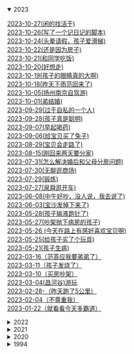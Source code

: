 
<details open><summary>2023</summary>
<p>

[2023-10-27(闲的找活干)](./note_o/2023/2023-10-27(闲的找活干).md)<br>
[2023-10-26(写了一个记日记的脚本)](./note_o/2023/2023-10-26(写了一个记日记的脚本).md)<br>
[2023-10-24(头晕请假，孩子爱滑梯)](./note_o/2023/2023-10-24(头晕请假，孩子爱滑梯).md)<br>
[2023-10-22(还是因为房子)](./note_o/2023/2023-10-22(还是因为房子).md)<br>
[2023-10-21(和同学吃饭)](./note_o/2023/2023-10-21(和同学吃饭).md)<br>
[2023-10-20(好想走)](./note_o/2023/2023-10-20(好想走).md)<br>
[2023-10-19(孩子的眼睛真的大啊)](./note_o/2023/2023-10-19(孩子的眼睛真的大啊).md)<br>
[2023-10-18(昨天下雨范回来了)](./note_o/2023/2023-10-18(昨天下雨范回来了).md)<br>
[2023-10-05(扬州南京自驾游)](./note_o/2023/2023-10-05(扬州南京自驾游).md)<br>
[2023-10-01(弟结婚)](./note_o/2023/2023-10-01(弟结婚).md)<br>
[2023-09-29(过于自私的一个人)](./note_o/2023/2023-09-29(过于自私的一个人).md)<br>
[2023-09-28(孩子真是聪明)](./note_o/2023/2023-09-28(孩子真是聪明).md)<br>
[2023-09-07(早起喝药)](./note_o/2023/2023-09-07(早起喝药).md)<br>
[2023-09-06(给宝贝买了兔子)](./note_o/2023/2023-09-06(给宝贝买了兔子).md)<br>
[2023-08-29(宝贝会走路了)](./note_o/2023/2023-08-29(宝贝会走路了).md)<br>
[2023-08-15(刚回来两天要分家)](./note_o/2023/2023-08-15(刚回来两天要分家).md)<br>
[2023-07-31(怎么解决婚后和父母分房问题)](./note_o/2023/2023-07-31(怎么解决婚后和父母分房问题).md)<br>
[2023-07-30(无聊逛商场)](./note_o/2023/2023-07-30(无聊逛商场).md)<br>
[2023-07-29(锻炼)](./note_o/2023/2023-07-29(锻炼).md)<br>
[2023-07-27(泉舜逛开车)](./note_o/2023/2023-07-27(泉舜逛开车).md)<br>
[2023-06-08(中午好吵，没人说，我去说了)](./note_o/2023/2023-06-08(中午好吵，没人说，我去说了).md)<br>
[2023-06-03(宝沙发掉下来了)](./note_o/2023/2023-06-03(宝沙发掉下来了).md)<br>
[2023-05-28(孩子输液跑针了)](./note_o/2023/2023-05-28(孩子输液跑针了).md)<br>
[2023-05-27(吵架抛下病房的孩子)](./note_o/2023/2023-05-27(吵架抛下病房的孩子).md)<br>
[2023-05-26 (今天在路上有感好喜欢宝贝啊)](./note_o/2023/2023-05-26 (今天在路上有感好喜欢宝贝啊).md)<br>
[2023-05-25(给孩子买了个玩具)](./note_o/2023/2023-05-25(给孩子买了个玩具).md)<br>
[2023-05-21(孩子生病)](./note_o/2023/2023-05-21(孩子生病).md)<br>
[2023-03-16（范答应我要弟弟了）](./note_o/2023/2023-03-16（范答应我要弟弟了）.md)<br>
[2023-03-11（孩子发烧了）](./note_o/2023/2023-03-11（孩子发烧了）.md)<br>
[2023-03-10（买房吵架）](./note_o/2023/2023-03-10（买房吵架）.md)<br>
[2023-03-04(昌河谷)游玩](./note_o/2023/2023-03-04(昌河谷)游玩.md)<br>
[2023-02-28-（昨天跑了5公里）](./note_o/2023/2023-02-28-（昨天跑了5公里）.md)<br>
[2023-02-04（不尊重我）](./note_o/2023/2023-02-04（不尊重我）.md)<br>
[2023-01-22（就看看今天多霸道）](./note_o/2023/2023-01-22（就看看今天多霸道）.md)<br>


</p>
</details>

<details ><summary>2022</summary>
<p>

[2022-12-01(命中注定)](./note_o/2022/2022-12-01(命中注定).md)<br>
[2022-11-30(新手机到了)](./note_o/2022/2022-11-30(新手机到了).md)<br>
[2022-11-21（都结束了，你还有心情-）](./note_o/2022/2022-11-21（都结束了，你还有心情-）.md)<br>
[2022-11-01(新月份的开始，幸福的开始)](./note_o/2022/2022-11-01(新月份的开始，幸福的开始).md)<br>
[2022-10-23(还是一样受不了)](./note_o/2022/2022-10-23(还是一样受不了).md)<br>
[2022-10-01(真是受不了了)](./note_o/2022/2022-10-01(真是受不了了).md)<br>
[2022-09-11(范同学结婚)](./note_o/2022/2022-09-11(范同学结婚).md)<br>
[2022-09-06(加班想走了)](./note_o/2022/2022-09-06(加班想走了).md)<br>
[2022-08-8(4号一直到今天都没说话，又提到不高兴的事)](./note_o/2022/2022-08-8(4号一直到今天都没说话，又提到不高兴的事).md)<br>
[2022-08-22(细数我俩之间的不愉快)](./note_o/2022/2022-08-22(细数我俩之间的不愉快).md)<br>
[2022-08-20_23(取快递，大吵一架，离婚)](./note_o/2022/2022-08-20_23(取快递，大吵一架，离婚).md)<br>
[2022-08-15(今天同事结婚)](./note_o/2022/2022-08-15(今天同事结婚).md)<br>
[2022-08-07(看剧 -幸福到万家)](./note_o/2022/2022-08-07(看剧 -幸福到万家).md)<br>
[2022-08-06(最近燃起了一股希望)](./note_o/2022/2022-08-06(最近燃起了一股希望).md)<br>
[2022-07-27(满月宴，吐槽对象家亲戚，cbn)](./note_o/2022/2022-07-27(满月宴，吐槽对象家亲戚，cbn).md)<br>
[2022-07-09（今天省考）](./note_o/2022/2022-07-09（今天省考）.md)<br>
[2022-06-30（宝儿出生了）](./note_o/2022/2022-06-30（宝儿出生了）.md)<br>
[2022-06-29（宝宝要出生了）](./note_o/2022/2022-06-29（宝宝要出生了）.md)<br>
[2022-06-24（用我的gopro拍夕阳）](./note_o/2022/2022-06-24（用我的gopro拍夕阳）.md)<br>
[2022-06-19](./note_o/2022/2022-06-19.md)<br>
[2022-06-18(绝不是我想生气的)](./note_o/2022/2022-06-18(绝不是我想生气的).md)<br>
[2022-06-16(昨天我28了)](./note_o/2022/2022-06-16(昨天我28了).md)<br>
[2022-06-04（今天逛）](./note_o/2022/2022-06-04（今天逛）.md)<br>
[2022-05-31(昨天又惹她生气，今天早点回家锻炼)](./note_o/2022/2022-05-31(昨天又惹她生气，今天早点回家锻炼).md)<br>
[2022-05-24(今天买衣服，又生气)](./note_o/2022/2022-05-24(今天买衣服，又生气).md)<br>
[2022-05-22(昨日生气，周日去宏进市场)](./note_o/2022/2022-05-22(昨日生气，周日去宏进市场).md)<br>
[2022-05-20(河滩逛，晚上气)](./note_o/2022/2022-05-20(河滩逛，晚上气).md)<br>
[2022-05-15(昨天吵架今天又是)](./note_o/2022/2022-05-15(昨天吵架今天又是).md)<br>
[2022-05-09(昨夜梦)](./note_o/2022/2022-05-09(昨夜梦).md)<br>
[2022-05-01(五一又吵架)](./note_o/2022/2022-05-01(五一又吵架).md)<br>
[2022-04-8(周五爷爷生日)](./note_o/2022/2022-04-8(周五爷爷生日).md)<br>
[2022-04-23(今天吃烧烤)](./note_o/2022/2022-04-23(今天吃烧烤).md)<br>
[2022-04-21（吵架第五天）](./note_o/2022/2022-04-21（吵架第五天）.md)<br>
[2022-04-16(大张买东西撞车)](./note_o/2022/2022-04-16(大张买东西撞车).md)<br>
[2022-04-10(休息，范提前过生日)](./note_o/2022/2022-04-10(休息，范提前过生日).md)<br>
[2022-04-07（河滩跑步）](./note_o/2022/2022-04-07（河滩跑步）.md)<br>
[2022-04-03-04-05（清明露营）](./note_o/2022/2022-04-03-04-05（清明露营）.md)<br>
[2022-04-01-02（接他回来，公司春游）](./note_o/2022/2022-04-01-02（接他回来，公司春游）.md)<br>
[2022-03-29_30（去哄他）](./note_o/2022/2022-03-29_30（去哄他）.md)<br>
[2022-03-28(今天理发)](./note_o/2022/2022-03-28(今天理发).md)<br>
[2022-03-24_26瞎折腾，要回家](./note_o/2022/2022-03-24_26瞎折腾，要回家.md)<br>
[2022-03-19-20(去植物园，把橙子滑板蹲坏了)](./note_o/2022/2022-03-19-20(去植物园，把橙子滑板蹲坏了).md)<br>
[2022-03-13-14(去贴膜，奶奶回来了)](./note_o/2022/2022-03-13-14(去贴膜，奶奶回来了).md)<br>
[2022-03-10（买到了xbox-s）](./note_o/2022/2022-03-10（买到了xbox-s）.md)<br>
[2022-03-05-06（照思维，买电视，看海豚）](./note_o/2022/2022-03-05-06（照思维，买电视，看海豚）.md)<br>
[2022-03-04（昨天半夜做梦被范叫醒了）](./note_o/2022/2022-03-04（昨天半夜做梦被范叫醒了）.md)<br>
[2022-02-26-27（今天周日去，买花）](./note_o/2022/2022-02-26-27（今天周日去，买花）.md)<br>
[2022-02-23-24(带范回家，没找到不高兴)](./note_o/2022/2022-02-23-24(带范回家，没找到不高兴).md)<br>
[2022-02-20（去少林寺）](./note_o/2022/2022-02-20（去少林寺）.md)<br>
[2022-02-18-19(范回家)](./note_o/2022/2022-02-18-19(范回家).md)<br>
[2022-02-17(今天下雪)](./note_o/2022/2022-02-17(今天下雪).md)<br>
[2022-02-15-16(泉舜nian，被贴单)](./note_o/2022/2022-02-15-16(泉舜nian，被贴单).md)<br>
[2022-02-14(果果生日，送范回家)](./note_o/2022/2022-02-14(果果生日，送范回家).md)<br>
[2022-02-12-13(有了个表，去宝龙)](./note_o/2022/2022-02-12-13(有了个表，去宝龙).md)<br>
[2022-02-11(开工利是)](./note_o/2022/2022-02-11(开工利是).md)<br>
[2022-02-09(放假最后一天)](./note_o/2022/2022-02-09(放假最后一天).md)<br>
[2022-02-06-07-08(初六在家看电影)](./note_o/2022/2022-02-06-07-08(初六在家看电影).md)<br>
[2022-02-04-05(去姑姑家，抓娃娃，-放风筝)](./note_o/2022/2022-02-04-05(去姑姑家，抓娃娃，-放风筝).md)<br>
[2022-02-03(初三，在家学习，出去吃饭)](./note_o/2022/2022-02-03(初三，在家学习，出去吃饭).md)<br>
[2022-02-02(初二串亲戚，看花灯)](./note_o/2022/2022-02-02(初二串亲戚，看花灯).md)<br>
[2022-01-31－02-01(大年除夕)](./note_o/2022/2022-01-31－02-01(大年除夕).md)<br>
[2022-01-29-30(两年前的今天表白)](./note_o/2022/2022-01-29-30(两年前的今天表白).md)<br>
[2022-01-27-28(试电能跑多远，去串亲戚)](./note_o/2022/2022-01-27-28(试电能跑多远，去串亲戚).md)<br>
[2022-01-25-26(猫请吃饭，提车，串亲戚)](./note_o/2022/2022-01-25-26(猫请吃饭，提车，串亲戚).md)<br>
[2022-01-22-23-24(今天放假-聚餐)](./note_o/2022/2022-01-22-23-24(今天放假-聚餐).md)<br>
[2022-01-19-20(mian-和)](./note_o/2022/2022-01-19-20(mian-和).md)<br>
[2022-01-15-16(去关林，去检查，去河滩)](./note_o/2022/2022-01-15-16(去关林，去检查，去河滩).md)<br>
[2022-01-14(村里核酸，范回家)](./note_o/2022/2022-01-14(村里核酸，范回家).md)<br>
[2022-01-12-13(最angry的一天)](./note_o/2022/2022-01-12-13(最angry的一天).md)<br>
[2022-01-09(给我哥的车保养)](./note_o/2022/2022-01-09(给我哥的车保养).md)<br>
[2022-01-05-06-07(大雁逛，面试，辞)](./note_o/2022/2022-01-05-06-07(大雁逛，面试，辞).md)<br>
[2022-01-04(回门，下雪，独自闲逛)](./note_o/2022/2022-01-04(回门，下雪，独自闲逛).md)<br>
[2022-01-03(去学校拿卷子改)](./note_o/2022/2022-01-03(去学校拿卷子改).md)<br>
[2022-01-02(摘草莓)](./note_o/2022/2022-01-02(摘草莓).md)<br>
[2022-01-01(结婚)](./note_o/2022/2022-01-01(结婚).md)<br>


</p>
</details>

<details ><summary>2021</summary>
<p>

[2021-12-27_28_30（看雪中悍刀行，去看电动车）](./note_o/2021/2021-12-27_28_30（看雪中悍刀行，去看电动车）.md)<br>
[2021-12-25（试妆同学聚会）](./note_o/2021/2021-12-25（试妆同学聚会）.md)<br>
[2021-12-24_25_26（试妆同学聚会）](./note_o/2021/2021-12-24_25_26（试妆同学聚会）.md)<br>
[2021-12-19_20（产检辅j培训）](./note_o/2021/2021-12-19_20（产检辅j培训）.md)<br>
[2021-12-14（司辅面试）](./note_o/2021/2021-12-14（司辅面试）.md)<br>
[2021-12-11(在家做了一套题，准备面试)](./note_o/2021/2021-12-11(在家做了一套题，准备面试).md)<br>
[2021-12-09-10（到处跑，通知同学）](./note_o/2021/2021-12-09-10（到处跑，通知同学）.md)<br>
[2021-12-08（翻出了老胶片）](./note_o/2021/2021-12-08（翻出了老胶片）.md)<br>
[2021-12-06（爱过别人，把最好的都给了别人）](./note_o/2021/2021-12-06（爱过别人，把最好的都给了别人）.md)<br>
[2021-12-04-05（出来溜达）](./note_o/2021/2021-12-04-05（出来溜达）.md)<br>
[2021-12-01-02（领证）](./note_o/2021/2021-12-01-02（领证）.md)<br>
[2021-11-28（yun检）](./note_o/2021/2021-11-28（yun检）.md)<br>
[2021-11-21（修完车找）](./note_o/2021/2021-11-21（修完车找）.md)<br>
[2021-11-19（体检拉家具修车）](./note_o/2021/2021-11-19（体检拉家具修车）.md)<br>
[2021-11-13_14（拍登记照）](./note_o/2021/2021-11-13_14（拍登记照）.md)<br>
[2021-11-12（做了一个神奇的梦）](./note_o/2021/2021-11-12（做了一个神奇的梦）.md)<br>
[2021-11-06-07（辅警面试挑婚纱）](./note_o/2021/2021-11-06-07（辅警面试挑婚纱）.md)<br>
[2021-11-04-05（连跑两天）](./note_o/2021/2021-11-04-05（连跑两天）.md)<br>
[2021-11-01（这个月努力跑步）](./note_o/2021/2021-11-01（这个月努力跑步）.md)<br>
[2021-10-31（楂红薯）](./note_o/2021/2021-10-31（楂红薯）.md)<br>
[2021-10-30（辅警体测）](./note_o/2021/2021-10-30（辅警体测）.md)<br>
[2021-10-28-29（出红薯，静心，锻炼，告别）](./note_o/2021/2021-10-28-29（出红薯，静心，锻炼，告别）.md)<br>
[2021-10-25--26（上班辞职过生日-交辅警资料）](./note_o/2021/2021-10-25--26（上班辞职过生日-交辅警资料）.md)<br>
[2021-10-23-24](./note_o/2021/2021-10-23-24.md)<br>
[2021-10-21-22(周四去见，周五闲聊)](./note_o/2021/2021-10-21-22(周四去见，周五闲聊).md)<br>
[2021-10-19（请假去事务科）---草稿](./note_o/2021/2021-10-19（请假去事务科）---草稿.md)<br>
[2021-10-16－17（去八中考试，去看车展）](./note_o/2021/2021-10-16－17（去八中考试，去看车展）.md)<br>
[2021-10-15（遇事不要慌，碰车）](./note_o/2021/2021-10-15（遇事不要慌，碰车）.md)<br>
[2021-10-14（看结婚日）](./note_o/2021/2021-10-14（看结婚日）.md)<br>
[2021-10-11-13（和父母去看家具13号上班）](./note_o/2021/2021-10-11-13（和父母去看家具13号上班）.md)<br>
[2021-10-10](./note_o/2021/2021-10-10.md)<br>
[2021-10-05-06](./note_o/2021/2021-10-05-06.md)<br>
[2021-10-04（泉舜买包）](./note_o/2021/2021-10-04（泉舜买包）.md)<br>
[2021-10-03（憋屈加疏导）](./note_o/2021/2021-10-03（憋屈加疏导）.md)<br>
[2021-10-01-02](./note_o/2021/2021-10-01-02.md)<br>
[2021-09-29（又去面试了）](./note_o/2021/2021-09-29（又去面试了）.md)<br>
[2021-09-26－27（今天去泉舜上班）](./note_o/2021/2021-09-26－27（今天去泉舜上班）.md)<br>
[2021-09-23（总感觉今天要写点什么）](./note_o/2021/2021-09-23（总感觉今天要写点什么）.md)<br>
[2021-09-21（中秋订婚）](./note_o/2021/2021-09-21（中秋订婚）.md)<br>
[2021-09-19（今天和姑父去看车）](./note_o/2021/2021-09-19（今天和姑父去看车）.md)<br>
[2021-09-13-14(周一去看车)](./note_o/2021/2021-09-13-14(周一去看车).md)<br>
[2021-09-12(昨晚做了一夜梦)](./note_o/2021/2021-09-12(昨晚做了一夜梦).md)<br>
[2021-09-11(就这8月15的月亮能圆)](./note_o/2021/2021-09-11(就这8月15的月亮能圆).md)<br>
[2021-09-08(从没把我的话放在心上)](./note_o/2021/2021-09-08(从没把我的话放在心上).md)<br>
[2021-09-04-05](./note_o/2021/2021-09-04-05.md)<br>
[2021-09-02(河滩逛一逛)](./note_o/2021/2021-09-02(河滩逛一逛).md)<br>
[2021-09-01(九月第一天)](./note_o/2021/2021-09-01(九月第一天).md)<br>
[2021-08-30（真的很委屈）](./note_o/2021/2021-08-30（真的很委屈）.md)<br>
[2021-08-26_28（出来溜达）](./note_o/2021/2021-08-26_28（出来溜达）.md)<br>
[2021-08-24-25（在家的日子太舒服）](./note_o/2021/2021-08-24-25（在家的日子太舒服）.md)<br>
[2021-08-23（出来玩）](./note_o/2021/2021-08-23（出来玩）.md)<br>
[2021-08-18（复查视力）](./note_o/2021/2021-08-18（复查视力）.md)<br>
[2021-08-17（夏天里最遗憾的事）](./note_o/2021/2021-08-17（夏天里最遗憾的事）.md)<br>
[2021-08-14（今天七夕）](./note_o/2021/2021-08-14（今天七夕）.md)<br>
[2021-08-11-13（逛河滩，治眼）](./note_o/2021/2021-08-11-13（逛河滩，治眼）.md)<br>
[2021-08-08－09（范出成绩了）](./note_o/2021/2021-08-08－09（范出成绩了）.md)<br>
[2021-08-07（出来聚餐）](./note_o/2021/2021-08-07（出来聚餐）.md)<br>
[2021-08-06（今天运动跑10公里）](./note_o/2021/2021-08-06（今天运动跑10公里）.md)<br>
[2021-08-05（今天去理发捉蝉）](./note_o/2021/2021-08-05（今天去理发捉蝉）.md)<br>
[2021-08-04（去博爱眼科看眼）](./note_o/2021/2021-08-04（去博爱眼科看眼）.md)<br>
[2021-08-03（大早上被喊去打疫苗）](./note_o/2021/2021-08-03（大早上被喊去打疫苗）.md)<br>
[2021-08-02（在家）](./note_o/2021/2021-08-02（在家）.md)<br>
[2021-08-01（在家第四天，验视力）](./note_o/2021/2021-08-01（在家第四天，验视力）.md)<br>
[2021-07-31（在家第三天）](./note_o/2021/2021-07-31（在家第三天）.md)<br>
[2021-07-30（在家第二天，出门开车）](./note_o/2021/2021-07-30（在家第二天，出门开车）.md)<br>
[2021-07-29（在家第一天）](./note_o/2021/2021-07-29（在家第一天）.md)<br>
[2021-07-28（到家了）](./note_o/2021/2021-07-28（到家了）.md)<br>
[2021-07-27（打包回家）](./note_o/2021/2021-07-27（打包回家）.md)<br>
[2021-07-26(最后一天上班)](./note_o/2021/2021-07-26(最后一天上班).md)<br>
[2021-07-25(周日计划去吃烤羊排)](./note_o/2021/2021-07-25(周日计划去吃烤羊排).md)<br>
[2021-07-24（今天周六买黄金）](./note_o/2021/2021-07-24（今天周六买黄金）.md)<br>
[2021-07-23(今天公司聚餐吃烤羊腿)](./note_o/2021/2021-07-23(今天公司聚餐吃烤羊腿).md)<br>
[2021-07-22(今天已经没任务)](./note_o/2021/2021-07-22(今天已经没任务).md)<br>
[2021-07-18(周末休息，去吃酸菜鱼)](./note_o/2021/2021-07-18(周末休息，去吃酸菜鱼).md)<br>
[2021-07-17(牙齿好了起来，下午团建吃饭)](./note_o/2021/2021-07-17(牙齿好了起来，下午团建吃饭).md)<br>
[2021-07-13（衣服翻了）](./note_o/2021/2021-07-13（衣服翻了）.md)<br>
[2021-07-13(牙疼范病)](./note_o/2021/2021-07-13(牙疼范病).md)<br>
[2021-07-12(范老弟来接我)](./note_o/2021/2021-07-12(范老弟来接我).md)<br>
[2021-07-11(牙疼脸肿)](./note_o/2021/2021-07-11(牙疼脸肿).md)<br>
[2021-07-06（吃瓜吃瓜）](./note_o/2021/2021-07-06（吃瓜吃瓜）.md)<br>
[2021-07-05(今天提了离职)](./note_o/2021/2021-07-05(今天提了离职).md)<br>
[2021-07-03(好久没联系的实习同事联系我了)](./note_o/2021/2021-07-03(好久没联系的实习同事联系我了).md)<br>
[2021-06-25(心)](./note_o/2021/2021-06-25(心).md)<br>
[2021-06-22（抢到了switch却不纠结买不买）](./note_o/2021/2021-06-22（抢到了switch却不纠结买不买）.md)<br>
[2021-06-21(中午回家下暴雨)](./note_o/2021/2021-06-21(中午回家下暴雨).md)<br>
[2021-06-20(休息的一天)](./note_o/2021/2021-06-20(休息的一天).md)<br>
[2021-06-17(蜈支洲岛)](./note_o/2021/2021-06-17(蜈支洲岛).md)<br>
[2021-06-16(选片置气)](./note_o/2021/2021-06-16(选片置气).md)<br>
[2021-06-15(今天拍婚纱照)](./note_o/2021/2021-06-15(今天拍婚纱照).md)<br>
[2021-06-14(三亚)](./note_o/2021/2021-06-14(三亚).md)<br>
[2021-06-13(端午去三亚)](./note_o/2021/2021-06-13(端午去三亚).md)<br>
[2021-06-11（端午等放假）](./note_o/2021/2021-06-11（端午等放假）.md)<br>
[2021-06-09](./note_o/2021/2021-06-09.md)<br>
[2021-06-08（美甲）](./note_o/2021/2021-06-08（美甲）.md)<br>
[2021-06-07（周一整理衣服）](./note_o/2021/2021-06-07（周一整理衣服）.md)<br>
[2021-06-06(周末理发)](./note_o/2021/2021-06-06(周末理发).md)<br>
[2021-06-05(周六放假，百合花开)](./note_o/2021/2021-06-05(周六放假，百合花开).md)<br>
[2021-06-03(耳机到了)](./note_o/2021/2021-06-03(耳机到了).md)<br>
[2021-06-02(约定三亚拍照)](./note_o/2021/2021-06-02(约定三亚拍照).md)<br>
[2021-06-01(错了)](./note_o/2021/2021-06-01(错了).md)<br>
[2021-05-30(发现前男，不开心)](./note_o/2021/2021-05-30(发现前男，不开心).md)<br>
[2021-05-27(接近一周没有记录)](./note_o/2021/2021-05-27(接近一周没有记录).md)<br>
[2021-05-22(周六取戒指)](./note_o/2021/2021-05-22(周六取戒指).md)<br>
[2021-05-20（520，-发了一个大红包）](./note_o/2021/2021-05-20（520，-发了一个大红包）.md)<br>
[2021-05-19（今天有在努力运动）](./note_o/2021/2021-05-19（今天有在努力运动）.md)<br>
[2021-05-17（今天范休息，买戒指）](./note_o/2021/2021-05-17（今天范休息，买戒指）.md)<br>
[2021-05-16（干点正事）](./note_o/2021/2021-05-16（干点正事）.md)<br>
[2021-05-14-15（教资面，生气三）](./note_o/2021/2021-05-14-15（教资面，生气三）.md)<br>
[2021-05-12(操场大变样)](./note_o/2021/2021-05-12(操场大变样).md)<br>
[2021-05-08（今天提前下班，跑步特别有劲）](./note_o/2021/2021-05-08（今天提前下班，跑步特别有劲）.md)<br>
[2021-05-07（今天有在努力运动）](./note_o/2021/2021-05-07（今天有在努力运动）.md)<br>
[2021-05-05（劳动炸东西）](./note_o/2021/2021-05-05（劳动炸东西）.md)<br>
[2021-05-04（哄好了）](./note_o/2021/2021-05-04（哄好了）.md)<br>
[2021-05-03(多梦的一夜)](./note_o/2021/2021-05-03(多梦的一夜).md)<br>
[2021-05-01－02(顺德之行)](./note_o/2021/2021-05-01－02(顺德之行).md)<br>
[2021-04-26-27（两天下班都跟晚）](./note_o/2021/2021-04-26-27（两天下班都跟晚）.md)<br>
[2021-04-23（爷爷生日）](./note_o/2021/2021-04-23（爷爷生日）.md)<br>
[2021-04-21，22(最近压力大，任务重)](./note_o/2021/2021-04-21，22(最近压力大，任务重).md)<br>
[2021-04-18（放假前踌躇满志）](./note_o/2021/2021-04-18（放假前踌躇满志）.md)<br>
[2021-04-17（下了暗黑破坏神2）](./note_o/2021/2021-04-17（下了暗黑破坏神2）.md)<br>
[2021-04-16（今天周五）](./note_o/2021/2021-04-16（今天周五）.md)<br>
[2021-04-14(放宽心态加油跑步)](./note_o/2021/2021-04-14(放宽心态加油跑步).md)<br>
[2021-04-11(今天在家玩游戏)](./note_o/2021/2021-04-11(今天在家玩游戏).md)<br>
[2021-04-05（清明的最后一天）](./note_o/2021/2021-04-05（清明的最后一天）.md)<br>
[2021-04-04(吃大渔，省考出成绩)](./note_o/2021/2021-04-04(吃大渔，省考出成绩).md)<br>
[2021-04-03(昨天做的梦太可怕了)](./note_o/2021/2021-04-03(昨天做的梦太可怕了).md)<br>
[2021-04-02(今天放假)](./note_o/2021/2021-04-02(今天放假).md)<br>
[2021-04-01（跑步记录）](./note_o/2021/2021-04-01（跑步记录）.md)<br>
[2021-03-29-31（今天有在好好锻炼）](./note_o/2021/2021-03-29-31（今天有在好好锻炼）.md)<br>
[2021-03-28(今天做了鸡爪煲)](./note_o/2021/2021-03-28(今天做了鸡爪煲).md)<br>
[2021-03-26](./note_o/2021/2021-03-26.md)<br>
[2021-03-22(量戒指)](./note_o/2021/2021-03-22(量戒指).md)<br>
[2021-03-17(理发)](./note_o/2021/2021-03-17(理发).md)<br>
[2021-03-15-16](./note_o/2021/2021-03-15-16.md)<br>
[2021-03-14(公务员考试)](./note_o/2021/2021-03-14(公务员考试).md)<br>
[2021-03-13(今天逛了婚博会)](./note_o/2021/2021-03-13(今天逛了婚博会).md)<br>
[2021-03-11(周四)](./note_o/2021/2021-03-11(周四).md)<br>
[2021-03-06(今天去见了一个朋友)](./note_o/2021/2021-03-06(今天去见了一个朋友).md)<br>
[2021-03-05(心情好难过)](./note_o/2021/2021-03-05(心情好难过).md)<br>
[2021-03-03（今天周三提前下班）](./note_o/2021/2021-03-03（今天周三提前下班）.md)<br>
[2021-03-02（坚持了两天跑步）](./note_o/2021/2021-03-02（坚持了两天跑步）.md)<br>
[2021-02-28（周末。。。。。。。。。）](./note_o/2021/2021-02-28（周末。。。。。。。。。）.md)<br>
[2021-02-27(周六)](./note_o/2021/2021-02-27(周六).md)<br>
[2021-02-25](./note_o/2021/2021-02-25.md)<br>
[2021-02-24(家里下雪了)](./note_o/2021/2021-02-24(家里下雪了).md)<br>
[2021-02-21(休息，我俩一年了，晚上真不高兴)](./note_o/2021/2021-02-21(休息，我俩一年了，晚上真不高兴).md)<br>
[2021-02-20(周六加班)](./note_o/2021/2021-02-20(周六加班).md)<br>
[2021-02-19（初八）](./note_o/2021/2021-02-19（初八）.md)<br>
[2021-02-18（初七上班有红包）](./note_o/2021/2021-02-18（初七上班有红包）.md)<br>
[2021-02-17（初六回深圳）](./note_o/2021/2021-02-17（初六回深圳）.md)<br>
[2021-02-16(初五)](./note_o/2021/2021-02-16(初五).md)<br>
[2021-02-15(初四去华山)](./note_o/2021/2021-02-15(初四去华山).md)<br>
[2021-02-14(今天初三)](./note_o/2021/2021-02-14(今天初三).md)<br>
[2021-02-13(大年初二钓鱼)](./note_o/2021/2021-02-13(大年初二钓鱼).md)<br>
[2021-02-12(大年初一)](./note_o/2021/2021-02-12(大年初一).md)<br>
[2021-02-11（放炮，去他家）](./note_o/2021/2021-02-11（放炮，去他家）.md)<br>
[2021-02-10（阿范来我家）](./note_o/2021/2021-02-10（阿范来我家）.md)<br>
[2021-02-09(在家的第一天)](./note_o/2021/2021-02-09(在家的第一天).md)<br>
[2021-02-08(回家回家)](./note_o/2021/2021-02-08(回家回家).md)<br>
[2021-02-07(回家前一天总有点感伤)](./note_o/2021/2021-02-07(回家前一天总有点感伤).md)<br>
[2021-02-06(颓废的一天)](./note_o/2021/2021-02-06(颓废的一天).md)<br>
[2021-02-04_05(滑板)](./note_o/2021/2021-02-04_05(滑板).md)<br>
[2021-02-03(吃鱼，玩滑板)](./note_o/2021/2021-02-03(吃鱼，玩滑板).md)<br>
[2021-02-01（考公，还书）](./note_o/2021/2021-02-01（考公，还书）.md)<br>
[2021-01-30 -31（聚餐野游）](./note_o/2021/2021-01-30 -31（聚餐野游）.md)<br>
[2021-01-29（下午茶加摔炮）](./note_o/2021/2021-01-29（下午茶加摔炮）.md)<br>
[2021-01-25（进入夏天）](./note_o/2021/2021-01-25（进入夏天）.md)<br>
[2021-01-23（繁忙周六）](./note_o/2021/2021-01-23（繁忙周六）.md)<br>
[2021-01-17（钢铁侠）](./note_o/2021/2021-01-17（钢铁侠）.md)<br>
[2021-01-16](./note_o/2021/2021-01-16.md)<br>
[2021-01-15（规律的生活）](./note_o/2021/2021-01-15（规律的生活）.md)<br>
[2021-01-13（不寻常的昨天）](./note_o/2021/2021-01-13（不寻常的昨天）.md)<br>
[2021-01-11（超级冷的一天）](./note_o/2021/2021-01-11（超级冷的一天）.md)<br>
[2021-01-08（周五）](./note_o/2021/2021-01-08（周五）.md)<br>
[2021-01-07（早起喝粥）](./note_o/2021/2021-01-07（早起喝粥）.md)<br>
[2021-01-02-01-03（玩了两天）](./note_o/2021/2021-01-02-01-03（玩了两天）.md)<br>
[2021-01-01（逛了一天）](./note_o/2021/2021-01-01（逛了一天）.md)<br>


</p>
</details>

<details ><summary>2020</summary>
<p>

[2020-12-30（划水）](./note_o/2020/2020-12-30（划水）.md)<br>
[2020-12-29（老是生气）](./note_o/2020/2020-12-29（老是生气）.md)<br>
[2020-12-23-25（回家吃饭）](./note_o/2020/2020-12-23-25（回家吃饭）.md)<br>
[2020-12-22（落枕第二天）](./note_o/2020/2020-12-22（落枕第二天）.md)<br>
[2020-12-21](./note_o/2020/2020-12-21.md)<br>
[2020-12-16（真的很不想上班）](./note_o/2020/2020-12-16（真的很不想上班）.md)<br>
[2020-12-14](./note_o/2020/2020-12-14.md)<br>
[2020-12-13（自找烦恼）](./note_o/2020/2020-12-13（自找烦恼）.md)<br>
[2020-12-12（意难平我）](./note_o/2020/2020-12-12（意难平我）.md)<br>
[2020-12-11](./note_o/2020/2020-12-11.md)<br>
[2020-12-06](./note_o/2020/2020-12-06.md)<br>
[2020-12-05（心情烦躁，早起锻炼）](./note_o/2020/2020-12-05（心情烦躁，早起锻炼）.md)<br>
[2020-12-01（2020的）](./note_o/2020/2020-12-01（2020的）.md)<br>
[2020-11-29（入冬的深圳）](./note_o/2020/2020-11-29（入冬的深圳）.md)<br>
[2020-11-28](./note_o/2020/2020-11-28.md)<br>
[2020-11-27（吃大餐）](./note_o/2020/2020-11-27（吃大餐）.md)<br>
[2020-11-23（早起的虫儿鸟被吃）](./note_o/2020/2020-11-23（早起的虫儿鸟被吃）.md)<br>
[2020-11-22（）](./note_o/2020/2020-11-22（）.md)<br>
[2020-11-17（感冒还没好）](./note_o/2020/2020-11-17（感冒还没好）.md)<br>
[2020-11-16](./note_o/2020/2020-11-16.md)<br>
[2020-11-15](./note_o/2020/2020-11-15.md)<br>
[2020-11-14（患得患失）](./note_o/2020/2020-11-14（患得患失）.md)<br>
[2020-11-12(脑袋发昏)](./note_o/2020/2020-11-12(脑袋发昏).md)<br>
[2020-11-11（难受）](./note_o/2020/2020-11-11（难受）.md)<br>
[2020-11-10](./note_o/2020/2020-11-10.md)<br>
[2020-11-09（基金涨势凶猛）](./note_o/2020/2020-11-09（基金涨势凶猛）.md)<br>
[2020-11-08---草稿](./note_o/2020/2020-11-08---草稿.md)<br>
[2020-11-07](./note_o/2020/2020-11-07.md)<br>
[2020-11-06](./note_o/2020/2020-11-06.md)<br>
[2020-11-06-1](./note_o/2020/2020-11-06-1.md)<br>
[2020-11-04（自信）](./note_o/2020/2020-11-04（自信）.md)<br>
[2020-11-03（阿范来接我）](./note_o/2020/2020-11-03（阿范来接我）.md)<br>
[2020-11-02（早起）](./note_o/2020/2020-11-02（早起）.md)<br>
[2020-11-01（跑步）](./note_o/2020/2020-11-01（跑步）.md)<br>
[2020-10-31（考烤靠）](./note_o/2020/2020-10-31（考烤靠）.md)<br>
[2020-10-30（摘抄）](./note_o/2020/2020-10-30（摘抄）.md)<br>
[2020-10-29（咸味）](./note_o/2020/2020-10-29（咸味）.md)<br>
[2020-10-28](./note_o/2020/2020-10-28.md)<br>
[2020-10-27(早安打工人)](./note_o/2020/2020-10-27(早安打工人).md)<br>
[2020-10-26(菠菜南瓜粥)](./note_o/2020/2020-10-26(菠菜南瓜粥).md)<br>
[2020-10-25](./note_o/2020/2020-10-25.md)<br>
[2020-10-24](./note_o/2020/2020-10-24.md)<br>
[2020-10-23（又是划水摸鱼的一天）](./note_o/2020/2020-10-23（又是划水摸鱼的一天）.md)<br>
[2020-10-22（充满爱意的早上）](./note_o/2020/2020-10-22（充满爱意的早上）.md)<br>
[2020-10-21（狗范暴躁的一天）](./note_o/2020/2020-10-21（狗范暴躁的一天）.md)<br>
[2020-10-20(我哥又来深圳了，阿范来接我)](./note_o/2020/2020-10-20(我哥又来深圳了，阿范来接我).md)<br>
[2020-10-19](./note_o/2020/2020-10-19.md)<br>
[2020-10-18（惬意周末）](./note_o/2020/2020-10-18（惬意周末）.md)<br>
[2020-10-17（忙碌逛街做饭的周末）](./note_o/2020/2020-10-17（忙碌逛街做饭的周末）.md)<br>
[2020-10-16(周五，休息)](./note_o/2020/2020-10-16(周五，休息).md)<br>
[2020-10-15](./note_o/2020/2020-10-15.md)<br>
[2020-10-14(以为今天是星期四)](./note_o/2020/2020-10-14(以为今天是星期四).md)<br>
[2020-10-13-微风细雨](./note_o/2020/2020-10-13-微风细雨.md)<br>
[2020-10-12(划水第二天)](./note_o/2020/2020-10-12(划水第二天).md)<br>
[2020-10-11（节后带饭）](./note_o/2020/2020-10-11（节后带饭）.md)<br>
[2020-10-10](./note_o/2020/2020-10-10.md)<br>


</p>
</details>

<details ><summary>1994</summary>
<p>

[狗](./note_o/1994/狗.md)<br>
[房东们](./note_o/1994/房东们.md)<br>
[小计](./note_o/1994/小计.md)<br>
[6年前写的](./note_o/1994/6年前写的.md)<br>


</p>
</details>
